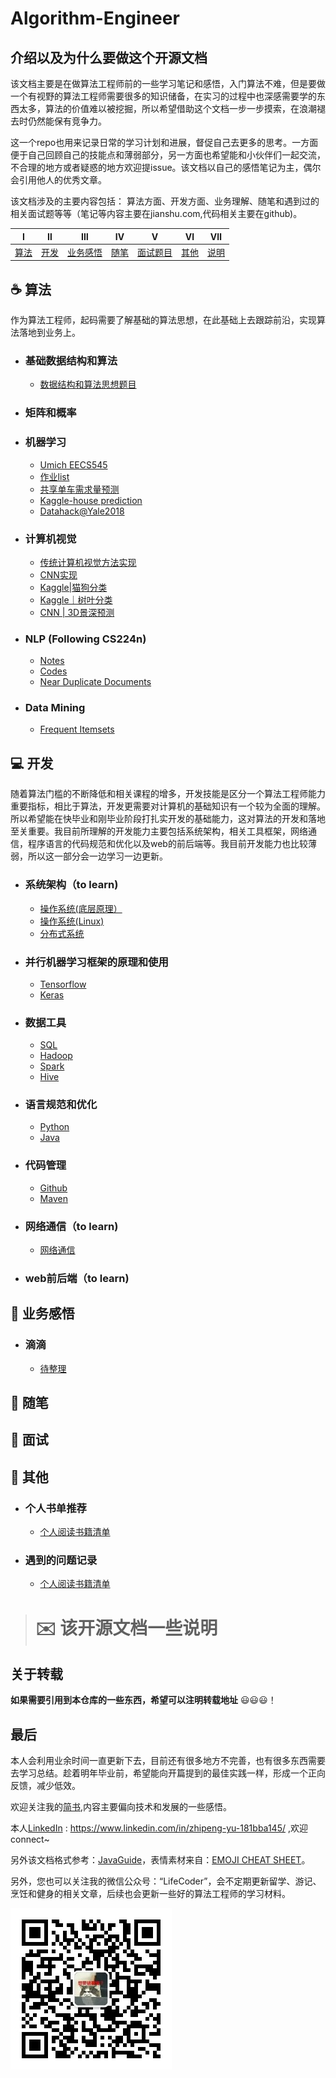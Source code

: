 # Algorithm-Engineer

## 介绍以及为什么要做这个开源文档
该文档主要是在做算法工程师前的一些学习笔记和感悟，入门算法不难，但是要做一个有视野的算法工程师需要很多的知识储备，在实习的过程中也深感需要学的东西太多，算法的价值难以被挖掘，所以希望借助这个文档一步一步摸索，在浪潮褪去时仍然能保有竞争力。

这一个repo也用来记录日常的学习计划和进展，督促自己去更多的思考。一方面便于自己回顾自己的技能点和薄弱部分，另一方面也希望能和小伙伴们一起交流，不合理的地方或者疑惑的地方欢迎提issue。该文档以自己的感悟笔记为主，偶尔会引用他人的优秀文章。

该文档涉及的主要内容包括： 算法方面、开发方面、业务理解、随笔和遇到过的相关面试题等等（笔记等内容主要在jianshu.com,代码相关主要在github)。


| Ⅰ  | Ⅱ | Ⅲ | Ⅳ | Ⅴ | Ⅵ | Ⅶ |
| :--------: | :----------: | :-----------: | :---------: | :---------: | :---------:| :---------: |
| [算法](#coffee-Java)  |  [开发](#computer-开发技能)|[业务感悟](#musical_note-业务感悟) | [随笔](#iphone-随笔)| [面试题目](#punch-面试必备)| [其他](#art-其他)| [说明](#envelope-该开源文档一些说明)|

## :coffee: 算法
作为算法工程师，起码需要了解基础的算法思想，在此基础上去跟踪前沿，实现算法落地到业务上。

-   ### 基础数据结构和算法
    - [数据结构和算法思想题目](https://github.com/SeanCsc/Data-Structure-and-Algorithm/blob/master/README.md)
    
-   ### 矩阵和概率
    
-   ### 机器学习
    - [Umich EECS545](https://github.com/SeanCsc/umich-eecs545-lectures/blob/master/README.md)
    - [作业list](https://github.com/SeanCsc/EECS545-CEE501/blob/master/README.md)
    - [共享单车需求量预测](https://github.com/SeanCsc/shared-bike-demand-prediction/blob/master/README.md) 
    - [Kaggle-house prediction](https://github.com/SeanCsc/House-prediction/blob/master/README.md)    
    - [Datahack@Yale2018](https://github.com/SeanCsc/DataHack-Yale-2018)   
   
-  ### 计算机视觉
   - [传统计算机视觉方法实现](https://github.com/SeanCsc/Computer-vision)
   - [CNN实现](https://github.com/SeanCsc/Computer-vision/tree/master/CNN%20implementation)
   - [Kaggle|猫狗分类](https://github.com/SeanCsc/Kaggle-Cats-vs-Dogs)
   - [Kaggle｜树叶分类](https://github.com/SeanCsc/Leaf_classification)
   - [CNN | 3D景深预测]()


-  ### NLP (Following CS224n)
   - [Notes](https://www.jianshu.com/writer#/notebooks/30578473/notes/35579994)
   - [Codes]()   
   - [Near Duplicate Documents]()

- ### Data Mining
   - [Frequent Itemsets]()

## :computer: 开发
随着算法门槛的不断降低和相关课程的增多，开发技能是区分一个算法工程师能力重要指标，相比于算法，开发更需要对计算机的基础知识有一个较为全面的理解。所以希望能在快毕业和刚毕业阶段打扎实开发的基础能力，这对算法的开发和落地至关重要。我目前所理解的开发能力主要包括系统架构，相关工具框架，网络通信，程序语言的代码规范和优化以及web的前后端等。我目前开发能力也比较薄弱，所以这一部分会一边学习一边更新。
-  ### 系统架构（to learn)
   - [操作系统(底层原理）]()
   - [操作系统(Linux)]()
   - [分布式系统]()
   
-  ### 并行机器学习框架的原理和使用
   - [Tensorflow]()
   - [Keras]()
   
-  ### 数据工具
   - [SQL]()
   - [Hadoop]()
   - [Spark]()
   - [Hive]()
   
-  ### 语言规范和优化
   - [Python]()
   - [Java]()
   
-  ### 代码管理
   - [Github]()
   - [Maven]()
   
-  ### 网络通信（to learn)
   - [网络通信]()
   
-  ### web前后端（to learn)


## :musical_note: 业务感悟

- ### 滴滴
  - [待整理]()


## :iphone: 随笔

## :punch: 面试

    
## :art: 其他  

- ### 个人书单推荐
    - [个人阅读书籍清单](https://github.com/Snailclimb/Java-Guide/blob/master/其他/个人阅读书籍清单.md)  

- ### 遇到的问题记录
    - [个人阅读书籍清单](https://github.com/Snailclimb/Java-Guide/blob/master/其他/个人阅读书籍清单.md)  

> # :envelope: 该开源文档一些说明

## 关于转载

**如果需要引用到本仓库的一些东西，希望可以注明转载地址**
:smiley::smiley::smiley:！

## 最后

本人会利用业余时间一直更新下去，目前还有很多地方不完善，也有很多东西需要去学习总结。趁着明年毕业前，希望能向开篇提到的最佳实践一样，形成一个正向反馈，减少低效。

欢迎关注我的[简书](https://www.jianshu.com/u/e557a6d13070),内容主要偏向技术和发展的一些感悟。

本人[LinkedIn](https://www.linkedin.com/in/zhipeng-yu-181bba145/) : https://www.linkedin.com/in/zhipeng-yu-181bba145/ ,欢迎connect~

另外该文档格式参考：[JavaGuide](https://github.com/Snailclimb/JavaGuide/blob/master/README.md)，表情素材来自：[EMOJI CHEAT SHEET](https://www.webpagefx.com/tools/emoji-cheat-sheet/)。

另外，您也可以关注我的微信公众号：“LifeCoder”，会不定期更新留学、游记、烹饪和健身的相关文章，后续也会更新一些好的算法工程师的学习材料。

![](https://github.com/SeanCsc/Algorithm-Engineer/blob/master/pictures/qrcode_for_gh_6e5f88ff8319_258.jpg)

